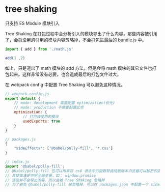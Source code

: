 # tree shaking  

只支持 ES Module 模块引入  

Tree Shaking 在打包过程中会分析引入的模块导出了什么内容，那些内容被引用了，会将没用的引用的模块内容忽略掉，不会打包进最后的 bundle.js 中。

```javascript
import { add } from './math.js'  

add(1 ,2)
```

如上，只是道出了 math 模块的 add 方法，但是会将 math 模块的其它文件也打包起来。这样非常没有必要，也会造成最后的打包文件过大。   

在 webpack config 中配置 Tree Shaking 可以避免这种情况。  

```javascript
// webpack.config.js
export default {
    // mode: development 需要配置 optimization(优化)
    // mode: production 不需要配置此项
    optimization: {
        // 打包被使用的模块
        usedExports: true
    }
}

// packages.js
{
    "sideEffects": ['@babel/polly-fill', '*.css']
}

// index.js  
import '@babel/polly-fill';  
// @babel/polly-fill 包可以用来将 es6 语法中的函数转换成低版本浏览器可以解析的函数  
// 具体做法是申明全局变量，如： window.promise  
// 该包并不会导出内容，所以会被 Tree Shaking 忽略掉  
// 为了避免 @babel/polly-fill 被忽略掉，可以在 packages.json 中配置一个 sideEffects 属性，这个配置项可以用来接受一个数组，数组里面可以添加 Tree Shaking 需要忽略掉的包或模块， 如果没有需要忽略的模块，那么设置成 false 即可  
```  

```javascript

```

